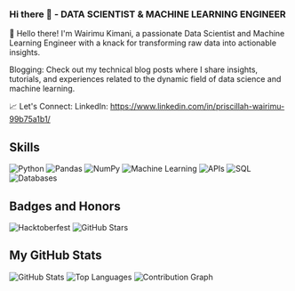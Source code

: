 ### Hi there 👋 - DATA SCIENTIST & MACHINE LEARNING ENGINEER
👋 Hello there! I'm Wairimu Kimani, a passionate Data Scientist and Machine Learning Engineer with a knack for transforming raw data into actionable insights. 



Blogging: Check out my technical blog posts where I share insights, tutorials, and experiences related to the dynamic field of data science and machine learning.

📈 Let's Connect:
LinkedIn: https://www.linkedin.com/in/priscillah-wairimu-99b75a1b1/

## Skills
![Python](https://img.shields.io/badge/Python-3776AB?style=flat&logo=python&logoColor=white)
![Pandas](https://img.shields.io/badge/Pandas-150458?style=flat&logo=pandas&logoColor=white)
![NumPy](https://img.shields.io/badge/NumPy-013243?style=flat&logo=numpy&logoColor=white)
![Machine Learning](https://img.shields.io/badge/Machine_Learning-FF6F00?style=flat&logo=machine-learning&logoColor=white)
![APIs](https://img.shields.io/badge/APIs-FFB13B?style=flat&logo=api&logoColor=black)
![SQL](https://img.shields.io/badge/SQL-4479A1?style=flat&logo=sql&logoColor=white)
![Databases](https://img.shields.io/badge/Databases-003545?style=flat&logo=databases&logoColor=white)

## Badges and Honors
![Hacktoberfest](https://img.shields.io/badge/Hacktoberfest-FF4500?style=flat&logo=hacktoberfest&logoColor=white)
![GitHub Stars](https://img.shields.io/badge/GitHub_Stars-181717?style=flat&logo=github&logoColor=white)

## My GitHub Stats
![GitHub Stats](https://github-readme-stats.vercel.app/api?Wairimukimm=Wairimukimm&show_icons=true&theme=radical)
![Top Languages](https://github-readme-stats.vercel.app/api/top-langs/?Wairimukimm=Wairimukimm&layout=compact&theme=radical)
![Contribution Graph](https://activity-graph.herokuapp.com/graph?Wairimukimm=Wairimukimm&theme=react-dark)


<!--
**Wairimukimm/Wairimukimm** is a ✨ _special_ ✨ repository because its `README.md` (this file) appears on your GitHub profile.

Here are some ideas to get you started:

- 🔭 I’m currently working on ...
- 🌱 I’m currently learning ...
- 👯 I’m looking to collaborate on ...
- 🤔 I’m looking for help with ...
- 💬 Ask me about ...
- 📫 How to reach me: ...
- 😄 Pronouns: ...
- ⚡ Fun fact: ...
-->
